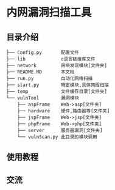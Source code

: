 # 内网漏洞扫描工具

## 目录介绍

    ├── Config.py       配置文件
    ├── lib             c语言链接库文件
    ├── network         网络发现模块[文件夹]
    ├── README.MD       本文档
    ├── run.py          自动化网络扫描
    ├── start.py        特定模块,具体网段扫描
    ├── temp            文件缓存目录[文件夹]
    └── vulnTool        漏洞模块
        ├── aspFrame    Web->asp[文件夹]
        ├── hardware    硬件,路由器等[文件夹]
        ├── jspFrame    Web->jsp[文件夹]
        ├── phpFrame    Web->php[文件夹]
        ├── server      服务器漏洞[文件夹]
        └── vulnScan.py 此目录的模块调用

## 使用教程


## 交流